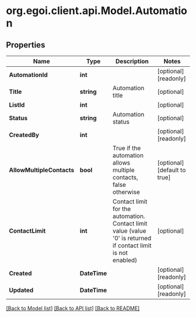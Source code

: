 
# org.egoi.client.api.Model.Automation

## Properties

Name | Type | Description | Notes
------------ | ------------- | ------------- | -------------
**AutomationId** | **int** |  | [optional] [readonly] 
**Title** | **string** | Automation title | [optional] 
**ListId** | **int** |  | [optional] 
**Status** | **string** | Automation status | [optional] 
**CreatedBy** | **int** |  | [optional] [readonly] 
**AllowMultipleContacts** | **bool** | True if the automation allows multiple contacts, false otherwise | [optional] [default to true]
**ContactLimit** | **int** | Contact limit for the automation. Contact limit value (value &#39;0&#39; is returned if contact                                 limit is not enabled) | [optional] 
**Created** | **DateTime** |  | [optional] [readonly] 
**Updated** | **DateTime** |  | [optional] [readonly] 

[[Back to Model list]](../README.md#documentation-for-models)
[[Back to API list]](../README.md#documentation-for-api-endpoints)
[[Back to README]](../README.md)

